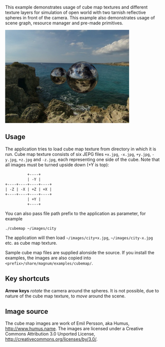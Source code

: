This example demonstrates usage of cube map textures and different texture
layers for simulation of open world with two tarnish reflective spheres in
front of the camera. This example also demonstrates usage of scene graph,
resource manager and pre-made primitives.

![Cube Map](cubemap.png)

Usage
-----

The application tries to load cube map texture from directory in which it is
run. Cube map texture consists of six JEPG files `+x.jpg`, `-x.jpg`, `+y.jpg`,
`-y.jpg`, `+z.jpg` and `-z.jpg`, each representing one side of the cube. Note
that all images must be turned upside down (+Y is top):

              +----+
              | -Y |
    +----+----+----+----+
    | -Z | -X | +Z | +X |
    +----+----+----+----+
              | +Y |
              +----+

You can also pass file path prefix to the application as parameter, for
example

    ./cubemap ~/images/city

The application will then load `~/images/city+x.jpg`, `~/images/city-x.jpg`
etc. as cube map texture.

Sample cube map files are supplied alonside the source. If you install the
examples, the images are also copied into
`<prefix>/share/magnum/examples/cubemap/`.

Key shortcuts
-------------

**Arrow keys** *rotate* the camera around the spheres. It is not possible, due
to nature of the cube map texture, to *move* around the scene.

Image source
------------

The cube map images are work of Emil Persson, aka Humus, http://www.humus.name.
The images are licensed under a Creative Commons Attribution 3.0 Unported
License, http://creativecommons.org/licenses/by/3.0/.
